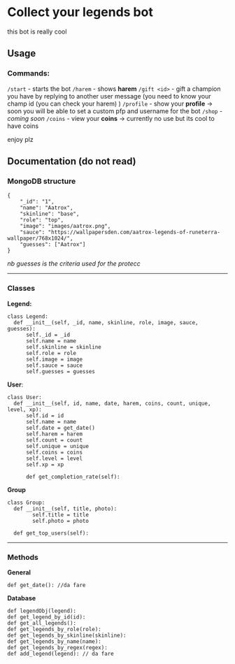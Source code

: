 # Collect your legends bot

this bot is really cool

## Usage
### Commands:
`/start` - starts the bot
`/harem` - shows **harem**
`/gift <id>` - gift a champion you have by replying to another user message (you need to know your champ id (you can check your harem) )
`/profile` - show your **profile** -> soon you will be able to set a custom pfp and username for the bot
`/shop` - *coming soon*
`/coins` - view your **coins** -> currently no use but its cool to have coins

enjoy plz


## Documentation (do not read)

### MongoDB structure

    {
    	"_id": "1",
    	"name": "Aatrox",
    	"skinline": "base",
    	"role": "top",
    	"image": "images/aatrox.png",
    	"sauce": "https://wallpapersden.com/aatrox-legends-of-runeterra-wallpaper/768x1024/",
    	"guesses": ["Aatrox"]
    }

*nb guesses is the criteria used for the protecc*
<hr>


### Classes


**Legend:**
  

    class Legend:
	  def __init__(self, _id, name, skinline, role, image, sauce, guesses):
		  self._id = _id
		  self.name = name
		  self.skinline = skinline	 
		  self.role = role
		  self.image = image
		  self.sauce = sauce
		  self.guesses = guesses

**User**:

    class User:
      def __init__(self, id, name, date, harem, coins, count, unique, level, xp):
	      self.id = id
	      self.name = name
	      self.date = get_date()
	      self.harem = harem
	      self.count = count
	      self.unique = unique
	      self.coins = coins
	      self.level = level
	      self.xp = xp
	      
	      def get_completion_rate(self):

**Group**

    class Group:
      def __init__(self, title, photo):
	        self.title = title
	        self.photo = photo
    
      def get_top_users(self):

<hr>

### Methods
**General**

    def get_date(): //da fare

**Database**

    def legendObj(legend):
    def get_legend_by_id(id):
    def get_all_legends():
    def get_legends_by_role(role):
    def get_legends_by_skinline(skinline):
    def get_legends_by_name(name):
    def get_legends_by_regex(regex):
    def add_legend(legend): // da fare
